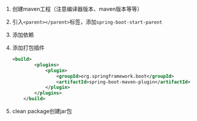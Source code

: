 1. 创建maven工程（注意编译器版本、maven版本等等）

2. 引入`<parent></parent>`标签，添加`spring-boot-start-parent`

3. 添加依赖

4. 添加打包插件

   ```xml
   <build>
           <plugins>
               <plugin>
                   <groupId>org.springframework.boot</groupId>
                   <artifactId>spring-boot-maven-plugin</artifactId>
               </plugin>
           </plugins>
       </build>
   ```

5. clean package创建jar包